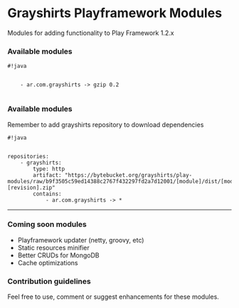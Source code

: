 # Grayshirts Playframework Modules #

Modules for adding functionality to Play Framework 1.2.x

### Available modules ###


```
#!java


    - ar.com.grayshirts -> gzip 0.2


```

### Available modules ###
Remember to add grayshirts repository to download dependencies
```
#!java


repositories:
    - grayshirts:
        type: http
        artifact: "https://bytebucket.org/grayshirts/play-modules/raw/b9f3505c59ed14388c2767f432297fd2a7d12001/[module]/dist/[module]-[revision].zip"
        contains:
            - ar.com.grayshirts -> *

```


---------------------------


### Coming soon modules  ###

* Playframework updater (netty, groovy, etc)
* Static resources minifier
* Better CRUDs for MongoDB
* Cache optimizations

### Contribution guidelines ###

Feel free to use, comment or suggest enhancements for these modules.



